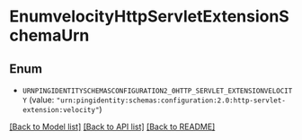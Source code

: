 # EnumvelocityHttpServletExtensionSchemaUrn

## Enum


* `URNPINGIDENTITYSCHEMASCONFIGURATION2_0HTTP_SERVLET_EXTENSIONVELOCITY` (value: `"urn:pingidentity:schemas:configuration:2.0:http-servlet-extension:velocity"`)


[[Back to Model list]](../README.md#documentation-for-models) [[Back to API list]](../README.md#documentation-for-api-endpoints) [[Back to README]](../README.md)


